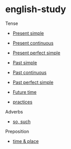 # english-study

Tense

- [Present simple](tenses/present-simple.md)
- [Present continuous](tenses/present-continuous.md)
- [Present perfect simple](tenses/present-perfect-simple.md)
- [Past simple](tenses/past-simple.md)
- [Past continuous](tenses/past-continuous.md)
- [Past perfect simple](tenses/past-perfect-simple.md)
- [Future time](tenses/future-time.md)

- [practices](tenses/_practice.md)

Adverbs

- [so, such](adverbs/so-such.md)

Preposition

- [time & place](prepositions/time-place.md)

